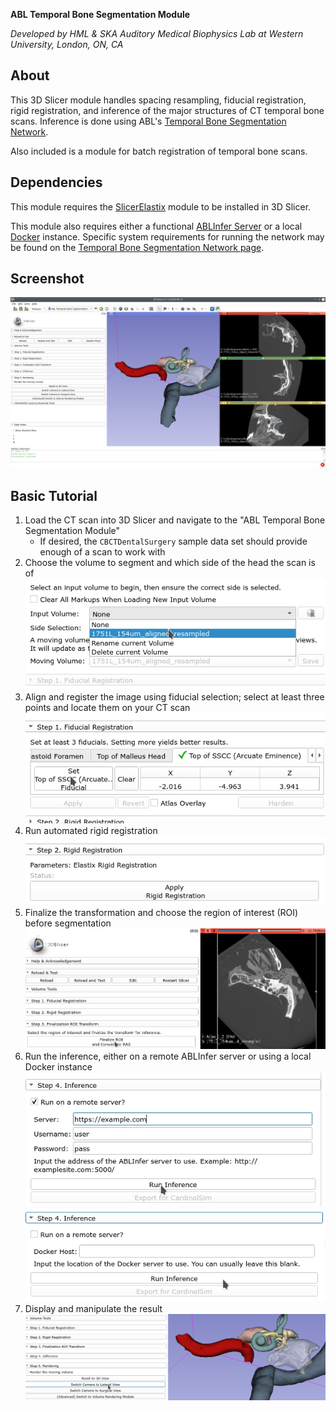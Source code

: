**ABL Temporal Bone Segmentation Module**

*Developed by HML & SKA Auditory Medical Biophysics Lab at Western University, London, ON, CA*

## About
This 3D Slicer module handles spacing resampling, fiducial registration, rigid registration, and inference of the major structures of CT temporal bone scans. Inference is done using ABL's [Temporal Bone Segmentation Network](https://github.com/Auditory-Biophysics-Lab/temporal-bone-segmentation).

Also included is a module for batch registration of temporal bone scans.

## Dependencies
This module requires the [SlicerElastix](https://github.com/lassoan/SlicerElastix) module to be installed in 3D Slicer. 

This module also requires either a functional [ABLInfer Server](https://github.com/Auditory-Biophysics-Lab/ablinfer) or a local [Docker](https://www.docker.com/) instance. Specific system requirements for running the network may be found on the [Temporal Bone Segmentation Network page](https://github.com/Auditory-Biophysics-Lab/temporal-bone-segmentation).

## Screenshot
![Screenshot](/Images/main.png)

## Basic Tutorial
1. Load the CT scan into 3D Slicer and navigate to the "ABL Temporal Bone Segmentation Module"
   - If desired, the `CBCTDentalSurgery` sample data set should provide enough of a scan to work with
2. Choose the volume to segment and which side of the head the scan is of
![Choose volume](/Images/00_choosevolume.png)
3. Align and register the image using fiducial selection; select at least three points and locate them on your CT scan
![Fiducal registration](/Images/01_fiducial.png)
4. Run automated rigid registration
![Rigid registration](/Images/02_rigid.png)
5. Finalize the transformation and choose the region of interest (ROI) before segmentation
![Finalize](/Images/03_finalize.png)
6. Run the inference, either on a remote ABLInfer server or using a local Docker instance
![Remote](/Images/04a_inferenceremote.png)
![Docker](/Images/04b_inferencelocal.png)
7. Display and manipulate the result
![Render](/Images/05_render.png)
